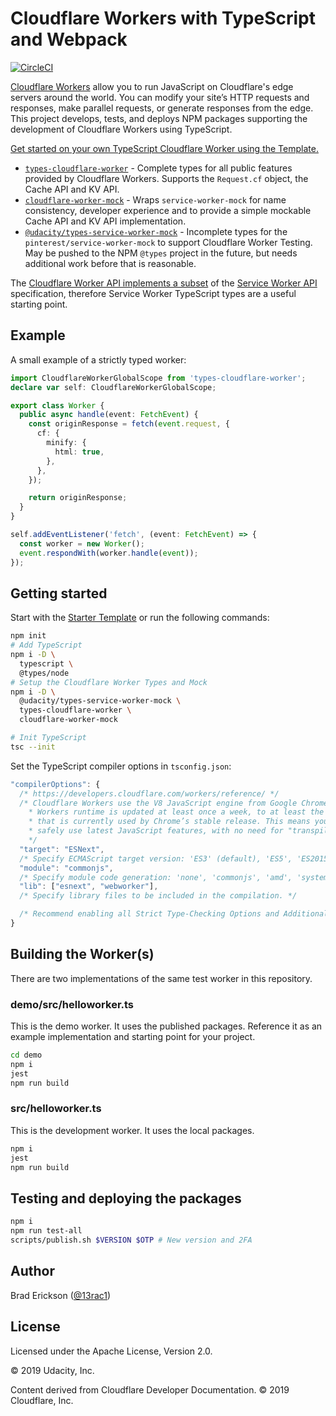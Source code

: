 # Cloudflare Workers with TypeScript and Webpack

[![CircleCI](https://circleci.com/gh/udacity/cloudflare-typescript-workers.svg?style=svg)](https://circleci.com/gh/udacity/cloudflare-typescript-workers)

[Cloudflare Workers][about-workers] allow you to run JavaScript on Cloudflare's
edge servers around the world. You can modify your site’s HTTP requests and
responses, make parallel requests, or generate responses from the edge. This
project develops, tests, and deploys NPM packages supporting the development of
Cloudflare Workers using TypeScript.

[Get started on your own TypeScript Cloudflare Worker using the
Template.][starter-template]

* [`types-cloudflare-worker`][types-cloudflare-worker] - Complete types for all
  public features provided by Cloudflare Workers. Supports the `Request.cf`
  object, the Cache API and KV API.
* [`cloudflare-worker-mock`][cloudflare-worker-mock] - Wraps
  `service-worker-mock` for name consistency, developer experience and to
  provide a simple mockable Cache API and KV API implementation.
* [`@udacity/types-service-worker-mock`][types-service-worker-mock] - Incomplete
  types for the `pinterest/service-worker-mock` to support Cloudflare Worker
  Testing. May be pushed to the NPM `@types` project in the future, but needs
  additional work before that is reasonable.

The [Cloudflare Worker API implements a subset][worker-api-reference] of the
[Service Worker API][service-worker-api] specification, therefore Service Worker
TypeScript types are a useful starting point.

[about-workers]:https://developers.cloudflare.com/workers/about/
[starter-template]:https://github.com/udacity/cloudflare-typescript-worker-template
[types-service-worker-mock]:https://www.npmjs.com/package/@udacity/types-service-worker-mock
[types-cloudflare-worker]:https://www.npmjs.com/package/types-cloudflare-worker
[cloudflare-worker-mock]:https://www.npmjs.com/package/cloudflare-worker-mock
[worker-api-reference]:https://developers.cloudflare.com/workers/reference/
[service-worker-api]:https://developer.mozilla.org/en-US/docs/Web/API/Service_Worker_API

## Example

A small example of a strictly typed worker:

```typescript
import CloudflareWorkerGlobalScope from 'types-cloudflare-worker';
declare var self: CloudflareWorkerGlobalScope;

export class Worker {
  public async handle(event: FetchEvent) {
    const originResponse = fetch(event.request, {
      cf: {
        minify: {
          html: true,
        },
      },
    });

    return originResponse;
  }
}

self.addEventListener('fetch', (event: FetchEvent) => {
  const worker = new Worker();
  event.respondWith(worker.handle(event));
});
```

## Getting started

Start with the [Starter Template][starter-template] or run the following
commands:

```bash
npm init
# Add TypeScript
npm i -D \
  typescript \
  @types/node
# Setup the Cloudflare Worker Types and Mock
npm i -D \
  @udacity/types-service-worker-mock \
  types-cloudflare-worker \
  cloudflare-worker-mock

# Init TypeScript
tsc --init
```

Set the TypeScript compiler options in `tsconfig.json`:

```js
"compilerOptions": {
  /* https://developers.cloudflare.com/workers/reference/ */
  /* Cloudflare Workers use the V8 JavaScript engine from Google Chrome. The
    * Workers runtime is updated at least once a week, to at least the version
    * that is currently used by Chrome’s stable release. This means you can
    * safely use latest JavaScript features, with no need for "transpilers".
    */
  "target": "ESNext",
  /* Specify ECMAScript target version: 'ES3' (default), 'ES5', 'ES2015', 'ES2016', 'ES2017','ES2018' or 'ESNEXT'. */
  "module": "commonjs",
  /* Specify module code generation: 'none', 'commonjs', 'amd', 'system', 'umd', 'es2015', or 'ESNext'. */
  "lib": ["esnext", "webworker"],
  /* Specify library files to be included in the compilation. */

  /* Recommend enabling all Strict Type-Checking Options and Additional Checks */
}
```

## Building the Worker(s)

There are two implementations of the same test worker in this repository.

### demo/src/helloworker.ts

This is the demo worker. It uses the published packages. Reference it as an
example implementation and starting point for your project.

```bash
cd demo
npm i
jest
npm run build
```

### src/helloworker.ts

This is the development worker. It uses the local packages.

```bash
npm i
jest
npm run build
```

## Testing and deploying the packages

```bash
npm i
npm run test-all
scripts/publish.sh $VERSION $OTP # New version and 2FA
```

## Author

Brad Erickson ([@13rac1](https://github.com/13rac1))

## License

Licensed under the Apache License, Version 2.0.

© 2019 Udacity, Inc.

Content derived from Cloudflare Developer Documentation. © 2019 Cloudflare, Inc.
